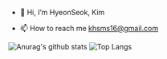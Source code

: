 - 👋 Hi, I’m HyeonSeok, Kim 
<!-- - 👀 I’m interested in front dev -->
<!-- - 🌱 I’m currently learning vue3   -->
- 📫 How to reach me  khsms16@gmail.com

![Anurag's github stats](https://github-readme-stats.vercel.app/api?username=npced16&show_icons=true&theme=dark&private_count=true)
![Top Langs](https://github-readme-stats.vercel.app/api/top-langs/?username=npced16&theme=dark&count_private=true)
<!---
npced16/npced16 is a ✨ special ✨ repository because its `README.md` (this file) appears on your GitHub profile.
You can click the Preview link to take a look at your changes.
--->
